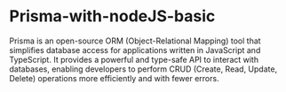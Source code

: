 ﻿# Prisma-with-nodeJS-basic

Prisma is an open-source ORM (Object-Relational Mapping) tool that simplifies database access for applications written in JavaScript and TypeScript. It provides a powerful and type-safe API to interact with databases, enabling developers to perform CRUD (Create, Read, Update, Delete) operations more efficiently and with fewer errors.
